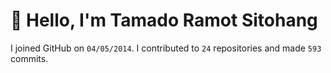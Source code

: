 # :wave: Hello, I'm Tamado Ramot Sitohang

I joined GitHub on `04/05/2014`. I contributed to `24` repositories and made `593` commits.
